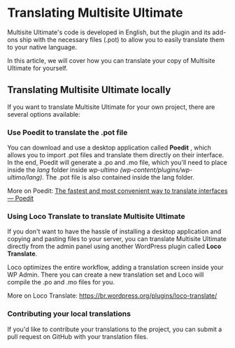 # Translating Multisite Ultimate

Multisite Ultimate's code is developed in English, but the plugin and its add-ons ship with the necessary files (.pot) to allow you to easily translate them to your native language.

In this article, we will cover how you can translate your copy of Multisite Ultimate for yourself.

## Translating Multisite Ultimate locally

If you want to translate Multisite Ultimate for your own project, there are several options available:

### Use Poedit to translate the .pot file

You can download and use a desktop application called **Poedit** , which allows you to import .pot files and translate them directly on their interface. In the end, Poedit will generate a .po and .mo file, which you'll need to place inside the _lang_ folder inside _wp-ultimo (wp-content/plugins/wp-ultimo/lang)_. The .pot file is also contained inside the lang folder.

More on Poedit: [The fastest and most convenient way to translate interfaces — Poedit](https://poedit.net)

### Using Loco Translate to translate Multisite Ultimate

If you don't want to have the hassle of installing a desktop application and copying and pasting files to your server, you can translate Multisite Ultimate directly from the admin panel using another WordPress plugin called **Loco Translate**.

Loco optimizes the entire workflow, adding a translation screen inside your WP Admin. There you can create a new translation set and Loco will compile the .po and .mo files for you.

More on Loco Translate: <https://br.wordpress.org/plugins/loco-translate/>

### Contributing your local translations

If you'd like to contribute your translations to the project, you can submit a pull request on GitHub with your translation files.
